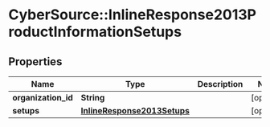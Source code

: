 # CyberSource::InlineResponse2013ProductInformationSetups

## Properties
Name | Type | Description | Notes
------------ | ------------- | ------------- | -------------
**organization_id** | **String** |  | [optional] 
**setups** | [**InlineResponse2013Setups**](InlineResponse2013Setups.md) |  | [optional] 


